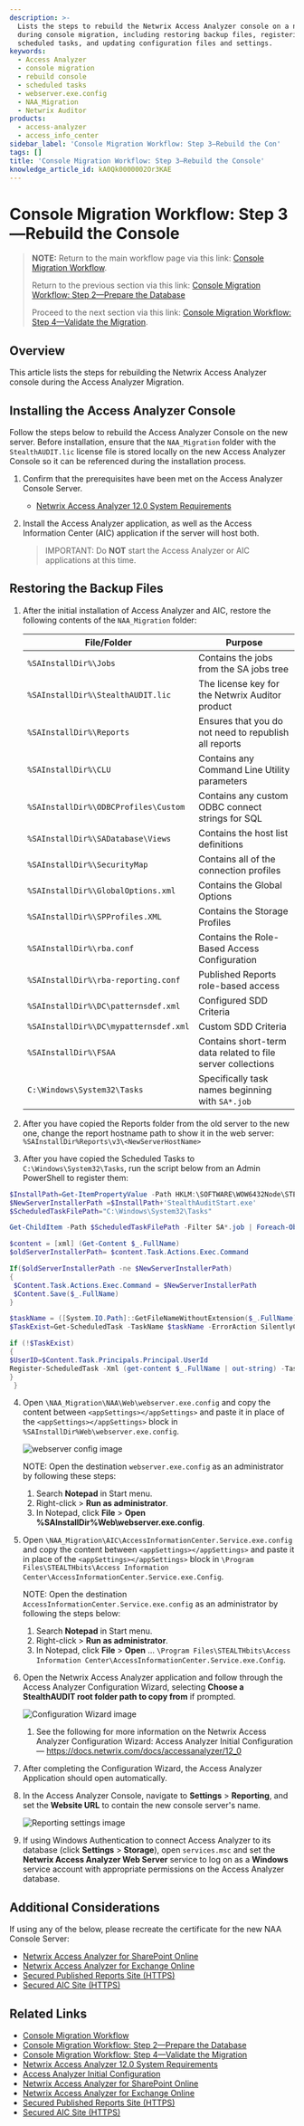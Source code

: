```yaml
---
description: >-
  Lists the steps to rebuild the Netwrix Access Analyzer console on a new server
  during console migration, including restoring backup files, registering
  scheduled tasks, and updating configuration files and settings.
keywords:
  - Access Analyzer
  - console migration
  - rebuild console
  - scheduled tasks
  - webserver.exe.config
  - NAA_Migration
  - Netwrix Auditor
products:
  - access-analyzer
  - access_info_center
sidebar_label: 'Console Migration Workflow: Step 3—Rebuild the Con'
tags: []
title: 'Console Migration Workflow: Step 3—Rebuild the Console'
knowledge_article_id: kA0Qk0000002Or3KAE
---
```


# Console Migration Workflow: Step 3—Rebuild the Console

> **NOTE:** Return to the main workflow page via this link: [Console Migration Workflow](/docs/kb/accessanalyzer/console-migration-workflow.md).
>
> Return to the previous section via this link: [Console Migration Workflow: Step 2—Prepare the Database](/docs\kb\accessanalyzer\console-migration-workflow-step-2-prepare-the-database.md)
>
> Proceed to the next section via this link: [Console Migration Workflow: Step 4—Validate the Migration](/docs\kb\accessanalyzer\console-migration-workflow-step-4-validate-the-migration.md).
## Overview

This article lists the steps for rebuilding the Netwrix Access Analyzer console during the Access Analyzer Migration.

## Installing the Access Analyzer Console

Follow the steps below to rebuild the Access Analyzer Console on the new server. Before installation, ensure that the `NAA_Migration` folder with the `StealthAUDIT.lic` license file is stored locally on the new Access Analyzer Console so it can be referenced during the installation process.

1. Confirm that the prerequisites have been met on the Access Analyzer Console Server.
   - [Netwrix Access Analyzer 12.0 System Requirements](https://docs.netwrix.com/docs/accessanalyzer/12_0)
2. Install the Access Analyzer application, as well as the Access Information Center (AIC) application if the server will host both.

   > IMPORTANT: Do **NOT** start the Access Analyzer or AIC applications at this time.

## Restoring the Backup Files

1. After the initial installation of Access Analyzer and AIC, restore the following contents of the `NAA_Migration` folder:

   | File/Folder | Purpose |
   |-------------|---------|
   | `%SAInstallDir%\Jobs` | Contains the jobs from the SA jobs tree |
   | `%SAInstallDir%\StealthAUDIT.lic` | The license key for the Netwrix Auditor product |
   | `%SAInstallDir%\Reports` | Ensures that you do not need to republish all reports |
   | `%SAInstallDir%\CLU` | Contains any Command Line Utility parameters |
   | `%SAInstallDir%\ODBCProfiles\Custom` | Contains any custom ODBC connect strings for SQL |
   | `%SAInstallDir%\SADatabase\Views` | Contains the host list definitions |
   | `%SAInstallDir%\SecurityMap` | Contains all of the connection profiles |
   | `%SAInstallDir%\GlobalOptions.xml` | Contains the Global Options |
   | `%SAInstallDir%\SPProfiles.XML` | Contains the Storage Profiles |
   | `%SAInstallDir%\rba.conf` | Contains the Role-Based Access Configuration |
   | `%SAInstallDir%\rba-reporting.conf` | Published Reports role-based access |
   | `%SAInstallDir%\DC\patternsdef.xml` | Configured SDD Criteria |
   | `%SAInstallDir%\DC\mypatternsdef.xml` | Custom SDD Criteria |
   | `%SAInstallDir%\FSAA` | Contains short-term data related to file server collections |
   | `C:\Windows\System32\Tasks` | Specifically task names beginning with `SA*.job` |

2. After you have copied the Reports folder from the old server to the new one, change the report hostname path to show it in the web server:
   ` %SAInstallDir%Reports\v3\<NewServerHostName>`

3. After you have copied the Scheduled Tasks to `C:\Windows\System32\Tasks`, run the script below from an Admin PowerShell to register them:

```powershell
$InstallPath=Get-ItemPropertyValue -Path HKLM:\SOFTWARE\WOW6432Node\STEALTHbits\StealthAUDIT -Name 'InstallPath'
$NewServerInstallerPath =$InstallPath+'StealthAuditStart.exe'
$ScheduledTaskFilePath="C:\Windows\System32\Tasks"

Get-ChildItem -Path $ScheduledTaskFilePath -Filter SA*.job | Foreach-Object {

$content = [xml] (Get-Content $_.FullName)
$oldServerInstallerPath= $content.Task.Actions.Exec.Command

If($oldServerInstallerPath -ne $NewServerInstallerPath)
{
 $Content.Task.Actions.Exec.Command = $NewServerInstallerPath
 $Content.Save($_.FullName)
}

$taskName = ([System.IO.Path]::GetFileNameWithoutExtension($_.FullName))
$TaskExist=Get-ScheduledTask -TaskName $taskName -ErrorAction SilentlyContinue

if (!$TaskExist)
{
$UserID=$Content.Task.Principals.Principal.UserId
Register-ScheduledTask -Xml (get-content $_.FullName | out-string) -TaskName $taskName -User $UserID -Force
}
 }
```

4. Open `\NAA_Migration\NAA\Web\webserver.exe.config` and copy the content between `<appSettings></appSettings>` and paste it in place of the `<appSettings></appSettings>` block in `%SAInstallDir%Web\webserver.exe.config`.

   ![webserver config image](images/ka0Qk000000FDY1_0EMQk00000CFkgO.png)

   NOTE: Open the destination `webserver.exe.config` as an administrator by following these steps:

   1. Search **Notepad** in Start menu.
   2. Right-click > **Run as administrator**.
   3. In Notepad, click **File** > **Open %SAInstallDir%Web\webserver.exe.config**.

5. Open `\NAA_Migration\AIC\AccessInformationCenter.Service.exe.config` and copy the content between `<appSettings></appSettings>` and paste it in place of the `<appSettings></appSettings>` block in `\Program Files\STEALTHbits\Access Information Center\AccessInformationCenter.Service.exe.Config`.

   NOTE: Open the destination `AccessInformationCenter.Service.exe.config` as an administrator by following the steps below:

   1. Search **Notepad** in Start menu.
   2. Right-click > **Run as administrator**.
   3. In Notepad, click **File** > **Open** … `\Program Files\STEALTHbits\Access Information Center\AccessInformationCenter.Service.exe.Config`.

6. Open the Netwrix Access Analyzer application and follow through the Access Analyzer Configuration Wizard, selecting **Choose a StealthAUDIT root folder path to copy from** if prompted.

   ![Configuration Wizard image](images/ka0Qk000000FDY1_0EMQk00000CFxaL.png)

   1. See the following for more information on the Netwrix Access Analyzer Configuration Wizard: Access Analyzer Initial Configuration — https://docs.netwrix.com/docs/accessanalyzer/12_0

7. After completing the Configuration Wizard, the Access Analyzer Application should open automatically.

8. In the Access Analyzer Console, navigate to **Settings** > **Reporting**, and set the **Website URL** to contain the new console server's name.

   ![Reporting settings image](images/ka0Qk000000FDY1_0EMQk00000CFqfK.png)

9. If using Windows Authentication to connect Access Analyzer to its database (click **Settings** > **Storage**), open `services.msc` and set the **Netwrix Access Analyzer Web Server** service to log on as a **Windows** service account with appropriate permissions on the Access Analyzer database.

## Additional Considerations

If using any of the below, please recreate the certificate for the new NAA Console Server:

- [Netwrix Access Analyzer for SharePoint Online](https://docs.netwrix.com/docs/accessanalyzer/12_0/requirements/sharepoint/sharepoint/sharepointonline/activity)
- [Netwrix Access Analyzer for Exchange Online](https://docs.netwrix.com/docs/accessanalyzer/12_0/requirements/exchange/exchangeonline/access)
- [Secured Published Reports Site (HTTPS)](https://docs.netwrix.com/docs/accessanalyzer/12_0/admin/settings/access/rolebased/securereports)
- [Secured AIC Site (HTTPS)](https://docs.netwrix.com/docs/accessinformationcenter/12_0/installation/secure)
## Related Links

- [Console Migration Workflow](/docs/kb/accessanalyzer/console-migration-workflow.md)
- [Console Migration Workflow: Step 2—Prepare the Database](/docs\kb\accessanalyzer\console-migration-workflow-step-2-prepare-the-database.md)
- [Console Migration Workflow: Step 4—Validate the Migration](/docs\kb\accessanalyzer\console-migration-workflow-step-4-validate-the-migration.md)
- [Netwrix Access Analyzer 12.0 System Requirements](https://docs.netwrix.com/docs/accessanalyzer/12_0)
- [Access Analyzer Initial Configuration](https://docs.netwrix.com/docs/accessanalyzer/12_0)
- [Netwrix Access Analyzer for SharePoint Online](https://docs.netwrix.com/docs/accessanalyzer/12_0/requirements/sharepoint/sharepoint/sharepointonline/activity)
- [Netwrix Access Analyzer for Exchange Online](https://docs.netwrix.com/docs/accessanalyzer/12_0/requirements/exchange/exchangeonline/access)
- [Secured Published Reports Site (HTTPS)](https://docs.netwrix.com/docs/accessanalyzer/12_0/admin/settings/access/rolebased/securereports)
- [Secured AIC Site (HTTPS)](https://docs.netwrix.com/docs/accessinformationcenter/12_0/installation/secure)
